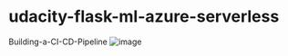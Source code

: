 # udacity-flask-ml-azure-serverless
 Building-a-CI-CD-Pipeline
![image](https://user-images.githubusercontent.com/20974800/211188119-330ab4c2-12ef-4e87-8cf7-02c399b4ba46.png)
